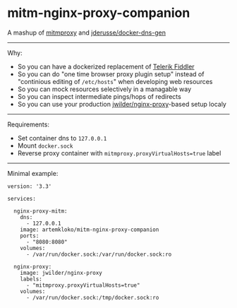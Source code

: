 # mitm-nginx-proxy-companion

A mashup of [mitmproxy](https://github.com/mitmproxy/mitmproxy) and [jderusse/docker-dns-gen](https://github.com/jderusse/docker-dns-gen)

---

Why:

- So you can have a dockerized replacement of [Telerik Fiddler](https://www.telerik.com/fiddler)
- So you can do "one time browser proxy plugin setup" instead of "continious editing of `/etc/hosts`" when developing web resources
- So you can mock resources selectively in a managable way
- So you can inspect intermediate pings/hops of redirects
- So you can use your production [jwilder/nginx-proxy](https://github.com/jwilder/nginx-proxy)-based setup localy

---

Requirements:

- Set container dns to `127.0.0.1`
- Mount `docker.sock`
- Reverse proxy container with `mitmproxy.proxyVirtualHosts=true` label

---

Minimal example:

```
version: '3.3'

services:

  nginx-proxy-mitm:
    dns:
      - 127.0.0.1
    image: artemkloko/mitm-nginx-proxy-companion
    ports:
      - "8080:8080"
    volumes:
      - /var/run/docker.sock:/var/run/docker.sock:ro

  nginx-proxy:
    image: jwilder/nginx-proxy
    labels:
      - "mitmproxy.proxyVirtualHosts=true"
    volumes:
      - /var/run/docker.sock:/tmp/docker.sock:ro
```
